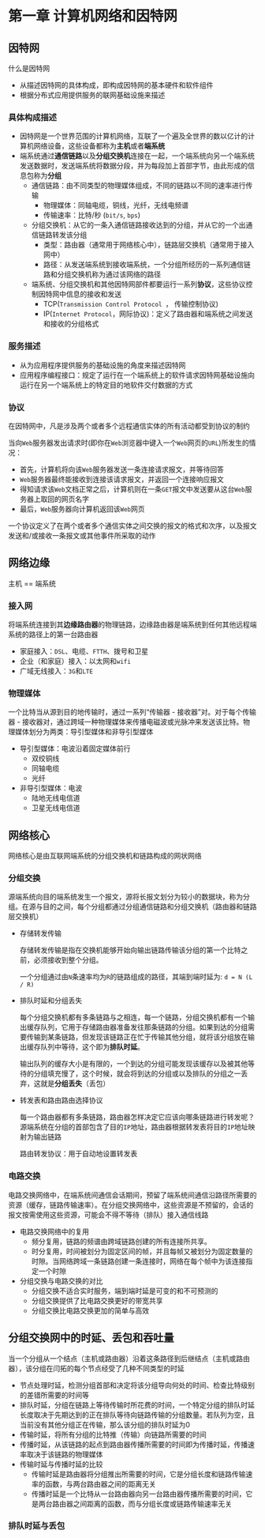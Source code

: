# 第一章 计算机网络和因特网

## 因特网

什么是因特网

- 从描述因特网的具体构成，即构成因特网的基本硬件和软件组件
- 根据分布式应用提供服务的联网基础设施来描述

### 具体构成描述

- 因特网是一个世界范围的计算机网络，互联了一个遍及全世界的数以亿计的计算机网络设备，这些设备都称为**主机**或者**端系统**
- 端系统通过**通信链路**以及**分组交换机**连接在一起，一个端系统向另一个端系统发送数据时，发送端系统将数据分段，并为每段加上首部字节，由此形成的信息包称为**分组**
  - 通信链路：由不同类型的物理媒体组成，不同的链路以不同的速率进行传输
    - 物理媒体：同轴电缆，铜线，光纤，无线电频谱
    - 传输速率：比特/秒 (`bit/s`, `bps`)
  - 分组交换机：从它的一条入通信链路接收达到的分组，并从它的一个出通信链路转发该分组
    - 类型：路由器（通常用于网络核心中），链路层交换机（通常用于接入网中）
    - 路径：从发送端系统到接收端系统，一个分组所经历的一系列通信链路和分组交换机称为通过该网络的路径
  - 端系统、分组交换机和其他因特网部件都要运行一系列**协议**，这些协议控制因特网中信息的接收和发送
    - TCP(`Transmission Control Protocol `， 传输控制协议)
    - IP(`Internet Protocol`，网际协议)：定义了路由器和端系统之间发送和接收的分组格式

### 服务描述

- 从为应用程序提供服务的基础设施的角度来描述因特网
- 应用程序编程接口：规定了运行在一个端系统上的软件请求因特网基础设施向运行在另一个端系统上的特定目的地软件交付数据的方式

### 协议

在因特网中，凡是涉及两个或者多个远程通信实体的所有活动都受到协议的制约

当向`Web`服务器发出请求时(即你在`Web`浏览器中键入一个`Web`网页的`URL`)所发生的情况：

- 首先，计算机将向该`Web`服务器发送一条连接请求报文，并等待回答 
- `Web`服务器最终能接收到连接该请求报文，并返回一个连接响应报文
- 得知请求该`Web`文档正常之后，计算机则在一条`GET`报文中发送要从这台`Web`服务器上取回的网页名字
- 最后，`Web`服务器向计算机返回该`Web`网页

一个协议定义了在两个或者多个通信实体之间交换的报文的格式和次序，以及报文发送和/或接收一条报文或其他事件所采取的动作

## 网络边缘

主机 == 端系统

### 接入网

将端系统连接到其**边缘路由器**的物理链路，边缘路由器是端系统到任何其他远程端系统的路径上的第一台路由器

- 家庭接入：`DSL`、电缆、`FTTH`、拨号和卫星
- 企业（和家庭）接入：以太网和`wifi`
- 广域无线接入：`3G`和`LTE`

### 物理媒体

一个比特当从源到目的地传输时，通过一系列“传输器 - 接收器”对。对于每个传输器 - 接收器对，通过跨域一种物理媒体来传播电磁波或光脉冲来发送该比特。物理媒体划分为两类：导引型媒体和非导引型媒体

- 导引型媒体：电波沿着固定媒体前行
  - 双绞铜线
  - 同轴电缆
  - 光纤
- 非导引型媒体：电波
  - 陆地无线电信道
  - 卫星无线电信道

## 网络核心

网络核心是由互联网端系统的分组交换机和链路构成的网状网络

### 分组交换

源端系统向目的端系统发生一个报文，源将长报文划分为较小的数据块，称为分组。在源与目的之间，每个分组都通过分组通信链路和分组交换机（路由器和链路层交换机）

- 存储转发传输

  存储转发传输是指在交换机能够开始向输出链路传输该分组的第一个比特之前，必须接收到整个分组。

  一个分组通过由`N`条速率均为`R`的链路组成的路径，其端到端时延为: `d = N (L / R)`

- 排队时延和分组丢失

  每个分组交换机都有多条链路与之相连，每一个链路，分组交换机都有一个输出缓存队列，它用于存储路由器准备发往那条链路的分组。如果到达的分组需要传输到某条链路，但发现该链路正在忙于传输其他分组，就将该分组放在输出缓存队列中等待，这个即为**排队时延**。

  输出队列的缓存大小是有限的，一个到达的分组可能发现该缓存以及被其他等待的分组填充慢了，这个时候，就会将到达的分组或以及排队的分组之一丢弃，这就是**分组丢失**（丢包）

- 转发表和路由路由选择协议

  每一个路由器都有多条链路，路由器怎样决定它应该向哪条链路进行转发呢？源端系统在分组的首部包含了目的`IP`地址，路由器根据转发表将目的`IP`地址映射为输出链路

  路由转发协议：用于自动地设置转发表

### 电路交换

电路交换网络中，在端系统间通信会话期间，预留了端系统间通信沿路径所需要的资源（缓存，链路传输速率）。在分组交换网络中，这些资源是不预留的，会话的报文按需使用这些资源，可能会不得不等待（排队）接入通信线路

- 电路交换网络中的复用
  - 频分复用，链路的频谱由跨域链路创建的所有连接所共享。
  - 时分复用，时间被划分为固定区间的帧，并且每帧又被划分为固定数量的时隙。当网络跨域一条链路创建一条连接时，网络在每个帧中为该连接指定一个时隙
- 分组交换与电路交换的对比
  - 分组交换不适合实时服务，端到端时延是可变的和不可预测的 
  - 分组交换提供了比电路交换更好的带宽共享
  - 分组交换比电路交换更加的简单与高效

## 分组交换网中的时延、丢包和吞吐量

当一个分组从一个结点（主机或路由器）沿着这条路径到后继结点（主机或路由器），该分组在闫拓的每个节点经受了几种不同类型的时延

- 节点处理时延，检测分组首部和决定将该分组导向何处的时间、检查比特级别的差错所需要的时间等
- 排队时延，分组在链路上等待传输时所花费的时间，一个特定分组的排队时延长度取决于先期达到的正在排队等待向链路传输的分组数量。若队列为空，且当前没有其他分组正在传输，那么该分组的排队时延为0
- 传输时延，将所有分组的比特推（传输）向链路所需要的时间
- 传播时延，从该链路的起点到路由器传播所需要的时间即为传播时延，传播速率取决于该链路的物理媒体
- 传输时延与传播时延的比较
  - 传输时延是路由器将分组推出所需要的时间，它是分组长度和链路传输速率的函数，与两台路由器之间的距离无关
  - 传播时延是一个比特从一台路由器向另一台路由器传播所需要的时间，它是两台路由器之间距离的函数，而与分组长度或链路传输速率无关

### 排队时延与丢包
